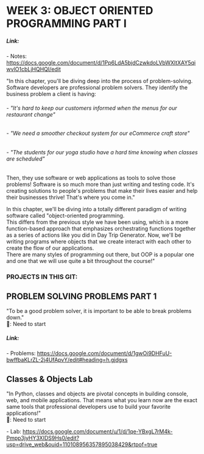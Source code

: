 # WEEK 3: OBJECT ORIENTED PROGRAMMING PART I  
##### Link:  
\- Notes: https://docs.google.com/document/d/1Pp6LdA5bjdCzwkdoLVbWXltXAY5qiwvlO1cbLjHQHQI/edit  

"In this chapter, you'll be diving deep into the process of problem-solving. Software developers are professional problem solvers. They identify the business problem a client is having:  
###### \- "It's hard to keep our customers informed when the menus for our restaurant change"  
###### \- "We need a smoother checkout system for our eCommerce craft store"  
###### \- "The students for our yoga studio have a hard time knowing when classes are scheduled"  
Then, they use software or web applications as tools to solve those problems! Software is so much more than just writing and testing code. It's creating solutions to people's problems that make their lives easier and help their businesses thrive! That's where you come in."

In this chapter, we'll be diving into a totally different paradigm of writing software called "object-oriented programming.   
This differs from the previous style we have been using, which is a more function-based approach that emphasizes orchestrating functions together as a series of actions like you did in Day Trip Generator. Now, we'll be writing programs where objects that we create interact with each other to create the flow of our applications.  
There are many styles of programming out there, but OOP is a popular one and one that we will use quite a bit throughout the course!"

### PROJECTS IN THIS GIT:
## PROBLEM SOLVING PROBLEMS PART 1  
"To be a good problem solver, it is important to be able to break problems down."  
🤔: Need to start  

##### Link:  
\- Problems:  https://docs.google.com/document/d/1gwOi9DHFuU-bwffbaKLrZL-2j4UfApvY/edit#heading=h.gjdgxs  

## Classes & Objects Lab  
"In Python, classes and objects are pivotal concepts in building console, web, and mobile applications. That means what you learn now are the exact same tools that professional developers use to build your favorite applications!"  
🤔: Need to start

\- Lab: https://docs.google.com/document/u/1/d/1qe-YBxgL7rM4k-Pmpp3jyHY3XIDS9Hs0/edit?usp=drive_web&ouid=110108956357895038429&rtpof=true